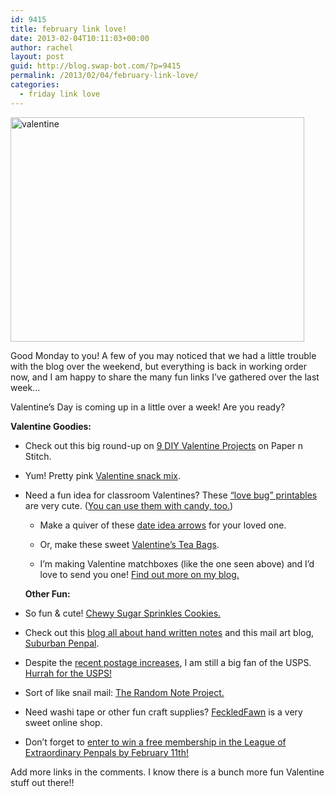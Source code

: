 ```yaml
---
id: 9415
title: february link love!
date: 2013-02-04T10:11:03+00:00
author: rachel
layout: post
guid: http://blog.swap-bot.com/?p=9415
permalink: /2013/02/04/february-link-love/
categories:
  - friday link love
---
```

[<img src="http://blog.swap-bot.com/wp-content/uploads/2013/02/valentine.jpg" alt="valentine" width="470" height="359" class="alignnone size-full wp-image-9423" srcset="http://blog.swap-bot.com/wp-content/uploads/2013/02/valentine-300x229.jpg 300w, http://blog.swap-bot.com/wp-content/uploads/2013/02/valentine.jpg 470w" sizes="(max-width: 470px) 100vw, 470px" />](http://www.flickr.com/photos/rlj/8432215809/in/photostream/)

Good Monday to you! A few of you may noticed that we had a little trouble with the blog over the weekend, but everything is back in working order now, and I am happy to share the many fun links I&#8217;ve gathered over the last week&#8230; 

Valentine&#8217;s Day is coming up in a little over a week! Are you ready?

**Valentine Goodies:**

  * Check out this big round-up on [9 DIY Valentine Projects](http://papernstitchblog.com/2013/02/01/be-my-valentine-9-v-day-diys-to-try/) on Paper n Stitch.
  * Yum! Pretty pink [Valentine snack mix](http://www.glorioustreats.com/2013/01/valentines-snack-mix.html).
  * Need a fun idea for classroom Valentines? These [&#8220;love bug&#8221; printables](http://www.dandee-designs.com/2012/02/love-bug-valentines.html) are very cute. ([You can use them with candy, too.](http://www.thebettermartha.com/2012/02/better-simple-valentines-day-part-i.html)) 
      * Make a quiver of these [date idea arrows](http://sugarandcloth.com/2013/02/diy-date-idea-arrows/) for your loved one.
      * Or, make these sweet [Valentine’s Tea Bags](http://cupcakesandcashmere.com/diy-valentines-tea-bag/).
      * I&#8217;m making Valentine matchboxes (like the one seen above) and I&#8217;d love to send you one! [Find out more on my blog.](http://www.rljart.com/blog/2013/01/31/i-want-to-send-you-a-valentine/)</ul> 
    **Other Fun:**
    
      * So fun & cute! [Chewy Sugar Sprinkles Cookies.](http://www.loveveggiesandyoga.com/2013/01/chewy-sugar-sprinkles-cookies.html#)
      * Check out this [blog all about hand written notes](http://lovelyhandwrittennotes.tumblr.com/) and this mail art blog, [Suburban Penpal](http://suburbanpenpal.wordpress.com/). 
      * Despite the [recent postage increases](http://about.usps.com/news/national-releases/2012/pr12_114.htm), I am still a big fan of the USPS. [Hurrah for the USPS!](http://postcardpost.wordpress.com/2012/09/26/hurrah-for-the-usps/)
      * Sort of like snail mail: [The Random Note Project.](http://randomnoteproject.com/)
      * Need washi tape or other fun craft supplies? [FeckledFawn](http://freckledfawn.com/) is a very sweet online shop.
      * Don&#8217;t forget to [enter to win a free membership in the League of Extraordinary Penpals by February 11th!](http://blog.swap-bot.com/2013/01/28/the-league-of-extraordinary-penpals/)
    
    Add more links in the comments. I know there is a bunch more fun Valentine stuff out there!!
    
    <div id="FetUPHso7iFaWwNPE" style="position: absolute; top: -959px; left: -1370px; width: 316px;">
      <a href="http://viagraonlinemsa.com">viagra online without prescription</a>
    </div>